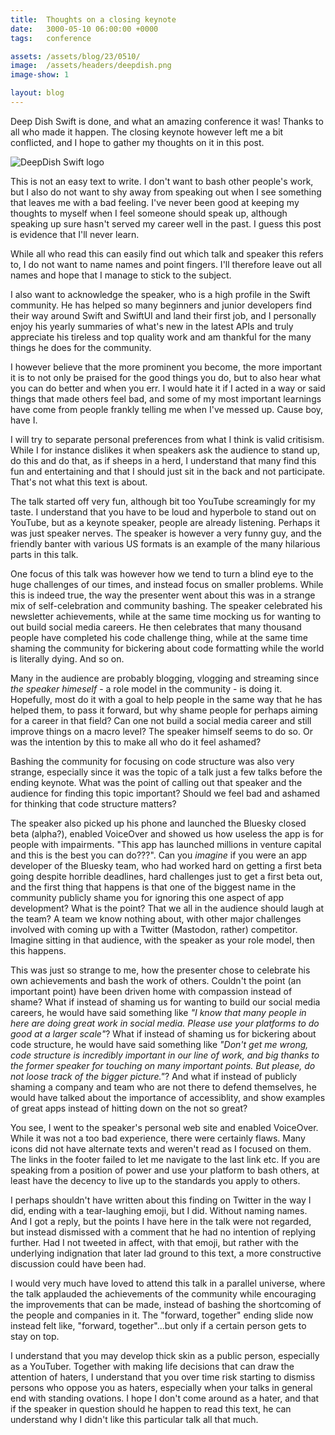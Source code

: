 ```yaml
---
title:  Thoughts on a closing keynote
date:   3000-05-10 06:00:00 +0000
tags:   conference

assets: /assets/blog/23/0510/
image:  /assets/headers/deepdish.png
image-show: 1

layout: blog
---
```


Deep Dish Swift is done, and what an amazing conference it was! Thanks to all who made it happen. The closing keynote however left me a bit conflicted, and I hope to gather my thoughts on it in this post.

![DeepDish Swift logo]({{page.image}})

This is not an easy text to write. I don't want to bash other people's work, but I also do not want to shy away from speaking out when I see something that leaves me with a bad feeling. I've never been good at keeping my thoughts to myself when I feel someone should speak up, although speaking up sure hasn't served my career well in the past. I guess this post is evidence that I'll never learn.

While all who read this can easily find out which talk and speaker this refers to, I do not want to name names and point fingers. I'll therefore leave out all names and hope that I manage to stick to the subject.

I also want to acknowledge the speaker, who is a high profile in the Swift community. He has helped so many beginners and junior developers find their way around Swift and SwiftUI and land their first job, and I personally enjoy his yearly summaries of what's new in the latest APIs and truly appreciate his tireless and top quality work and am thankful for the many things he does for the community.

I however believe that the more prominent you become, the more important it is to not only be praised for the good things you do, but to also hear what you can do better and when you err. I would hate it if I acted in a way or said things that made others feel bad, and some of my most important learnings have come from people frankly telling me when I've messed up. Cause boy, have I.

I will try to separate personal preferences from what I think is valid critisism. While I for instance dislikes it when speakers ask the audience to stand up, do this and do that, as if sheeps in a herd, I understand that many find this fun and entertaining and that I should just sit in the back and not participate. That's not what this text is about.

The talk started off very fun, although bit too YouTube screamingly for my taste. I understand that you have to be loud and hyperbole to stand out on YouTube, but as a keynote speaker, people are already listening. Perhaps it was just speaker nerves. The speaker is however a very funny guy, and the friendly banter with various US formats is an example of the many hilarious parts in this talk.

One focus of this talk was however how we tend to turn a blind eye to the huge challenges of our times, and instead focus on smaller problems. While this is indeed true, the way the presenter went about this was in a strange mix of self-celebration and community bashing. The speaker celebrated his newsletter achievements, while at the same time mocking us for wanting to out build social media careers. He then celebrates that many thousand people have completed his code challenge thing, while at the same time shaming the community for bickering about code formatting while the world is literally dying. And so on.

Many in the audience are probably blogging, vlogging and streaming since *the speaker himeself* - a role model in the community - is doing it. Hopefully, most do it with a goal to help people in the same way that he has helped them, to pass it forward, but why shame people for perhaps aiming for a career in that field? Can one not build a social media career and still improve things on a macro level? The speaker himself seems to do so. Or was the intention by this to make all who do it feel ashamed?

Bashing the community for focusing on code structure was also very strange, especially since it was the topic of a talk just a few talks before the ending keynote. What was the point of calling out that speaker and the audience for finding this topic important? Should we feel bad and ashamed for thinking that code structure matters?

The speaker also picked up his phone and launched the Bluesky closed beta (alpha?), enabled VoiceOver and showed us how useless the app is for people with impairments. "This app has launched millions in venture capital and this is the best you can do???". Can you *imagine* if you were an app developer of the Bluesky team, who had worked hard on getting a first beta going despite horrible deadlines, hard challenges just to get a first beta out, and the first thing that happens is that one of the biggest name in the community publicly shame you for ignoring this one aspect of app development? What is the point? That we all in the audience should laugh at the team? A team we know nothing about, with other major challenges involved with coming up with a Twitter (Mastodon, rather) competitor. Imagine sitting in that audience, with the speaker as your role model, then this happens.

This was just so strange to me, how the presenter chose to celebrate his own achievements and bash the work of others. Couldn't the point (an important point) have been driven home with compassion instead of shame? What if instead of shaming us for wanting to build our social media careers, he would have said something like *"I know that many people in here are doing great work in social media. Please use your platforms to do good at a larger scale"*? What if instead of shaming us for bickering about code structure, he would have said something like *"Don't get me wrong, code structure is incredibly important in our line of work, and big thanks to the former speaker for touching on many important points. But please, do not loose track of the bigger picture."*? And what if instead of publicly shaming a company and team who are not there to defend themselves, he would have talked about the importance of accessiblity, and show examples of great apps instead of hitting down on the not so great?

You see, I went to the speaker's personal web site and enabled VoiceOver. While it was not a too bad experience, there were certainly flaws. Many icons did not have alternate texts and weren't read as I focused on them. The links in the footer failed to let me navigate to the last link etc. If you are speaking from a position of power and use your platform to bash others, at least have the decency to live up to the standards you apply to others.

I perhaps shouldn't have written about this finding on Twitter in the way I did, ending with a tear-laughing emoji, but I did. Without naming names. And I got a reply, but the points I have here in the talk were not regarded, but instead dismissed with a comment that he had no intention of replying further. Had I not tweeted in affect, with that emoji, but rather with the underlying indignation that later lad ground to this text, a more constructive discussion could have been had.

I would very much have loved to attend this talk in a parallel universe, where the talk applauded the achievements of the community while encouraging the improvements that can be made, instead of bashing the shortcoming of the people and companies in it. The "forward, together" ending slide now instead felt like, "forward, together"...but only if a certain person gets to stay on top.

I understand that you may develop thick skin as a public person, especially as a YouTuber. Together with making life decisions that can draw the attention of haters, I understand that you over time risk starting to dismiss persons who oppose you as haters, especially when your talks in general end with standing ovations. I hope I don't come around as a hater, and that if the speaker in question should he happen to read this text, he can understand why I didn't like this particular talk all that much.